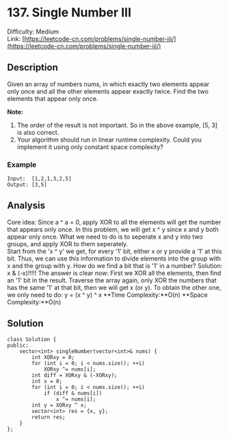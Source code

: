 # 137. Single Number III
Difficulty: Medium  
Link: [https://leetcode-cn.com/problems/single-number-iii/](https://leetcode-cn.com/problems/single-number-iii/)
## Description
Given an array of numbers nums, in which exactly two elements appear only once and all the other elements appear exactly twice. Find the two elements that appear only once.

**Note:**
1. The order of the result is not important. So in the above example, [5, 3] is also correct.
2. Your algorithm should run in linear runtime complexity. Could you implement it using only constant space complexity?  

### Example 
``` 
Input:  [1,2,1,3,2,5]
Output: [3,5]
```
## Analysis
Core idea: Since a ^ a = 0, apply XOR to all the elements will get the number that appears only once. In this problem, we will get x ^ y since x and y both appear only once. What we need to do is to seperate x and y into two groups, and apply XOR to them seperately.  
Start from the 'x ^ y' we get, for every '1' bit, either x or y provide a '1' at this bit. Thus, we can use this information to divide elements into the group with x and the group with y. 
How do we find a bit that is '1' in a number? Solution: x & (-x)!!!!!
The answer is clear now: First we XOR all the elements, then find an '1' bit in the result. Traverse the array again, only XOR the numbers that has the same '1' at that bit, then we will get x (or y). To obtain the other one, we only need to do: y = (x ^ y) ^ x
**Time Complexity:**O(n)
**Space Complexity:**O(n)

## Solution
```
class Solution {
public:
    vector<int> singleNumber(vector<int>& nums) {
        int XORxy = 0;
        for (int i = 0; i < nums.size(); ++i)
            XORxy ^= nums[i];
        int diff = XORxy & (-XORxy);
        int x = 0;
        for (int i = 0; i < nums.size(); ++i)
            if (diff & nums[i])
                x ^= nums[i];
        int y = XORxy ^ x;
        vector<int> res = {x, y};
        return res;
    }
};
```